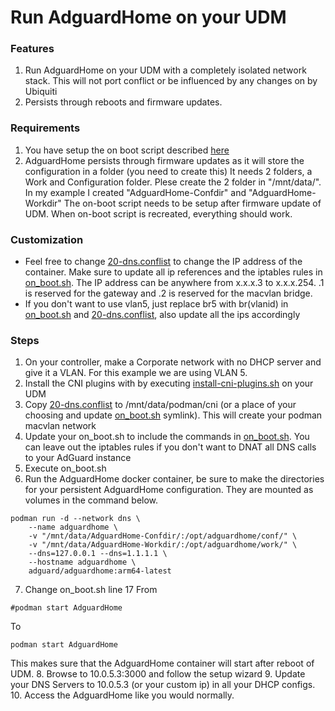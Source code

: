 # Run AdguardHome on your UDM

### Features
1. Run AdguardHome on your UDM with a completely isolated network stack.  This will not port conflict or be influenced by any changes on by Ubiquiti
2. Persists through reboots and firmware updates.

### Requirements
1. You have setup the on boot script described [here](https://github.com/boostchicken/udmpro-utilities/tree/master/on-boot-script)
2. AdguardHome persists through firmware updates as it will store the configuration in a folder (you need to create this)
It needs 2 folders, a Work and Configuration folder. Plese create the 2 folder in "/mnt/data/". In my example I created "AdguardHome-Confdir" and "AdguardHome-Workdir"
The on-boot script needs to be setup after firmware update of UDM. When on-boot script is recreated, everything should work.

### Customization
* Feel free to change [20-dns.conflist](https://github.com/boostchicken/udm-utilities/blob/master/AdguardHome/udm-files/20-dns.conflist) to change the IP address of the container. Make sure to update all ip references and the iptables rules in [on_boot.sh](https://github.com/boostchicken/udm-utilities/blob/master/AdguardHome/udm-files/on_boot.sh).  The IP address can be anywhere from x.x.x.3 to x.x.x.254. .1 is reserved for the gateway and .2 is reserved for the macvlan bridge.
* If you don't want to use vlan5, just replace br5 with br(vlanid) in [on_boot.sh](https://github.com/boostchicken/udm-utilities/blob/master/AdguardHome/udm-files/on_boot.sh) and [20-dns.conflist](https://github.com/boostchicken/udm-utilities/blob/master/AdguardHome/udm-files/20-dns.conflist), also update all the ips accordingly

### Steps
1. On your controller, make a Corporate network with no DHCP server and give it a VLAN. For this example we are using VLAN 5.
2. Install the CNI plugins with by executing [install-cni-plugins.sh](https://github.com/boostchicken/udm-utilities/blob/master/AdguardHome/install-cni-plugins.sh) on your UDM
3. Copy [20-dns.conflist](https://github.com/boostchicken/udm-utilities/blob/master/AdguardHome/udm-files/20-dns.conflist) to /mnt/data/podman/cni (or a place of your choosing and update [on_boot.sh](https://github.com/boostchicken/udm-utilities/blob/master/AdguardHome/udm-files/on_boot.sh) symlink).  This will create your podman macvlan network
4. Update your on_boot.sh to include the commands in [on_boot.sh](https://github.com/boostchicken/udm-utilities/blob/master/AdguardHome/udm-files/on_boot.sh).  You can leave out the iptables rules if you don't want to DNAT all DNS calls to your AdGuard instance
5. Execute on_boot.sh
6. Run the AdguardHome docker container, be sure to make the directories for your persistent AdguardHome configuration.  They are mounted as volumes in the command below.

```
podman run -d --network dns \
    --name adguardhome \
    -v "/mnt/data/AdguardHome-Confdir/:/opt/adguardhome/conf/" \
    -v "/mnt/data/AdguardHome-Workdir/:/opt/adguardhome/work/" \
    --dns=127.0.0.1 --dns=1.1.1.1 \
    --hostname adguardhome \
    adguard/adguardhome:arm64-latest
```

7. Change on_boot.sh line 17
From
```
#podman start AdguardHome
```
To
```
podman start AdguardHome
```
This makes sure that the AdguardHome container will start after reboot of UDM. 
8. Browse to 10.0.5.3:3000 and follow the setup wizard
9. Update your DNS Servers to 10.0.5.3 (or your custom ip) in all your DHCP configs.
10. Access the AdguardHome like you would normally.
